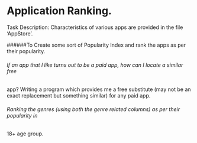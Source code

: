
# Application Ranking.

Task Description: 
Characteristics of various apps are provided in the file ‘AppStore’. 

######To Create some sort of Popularity Index and rank the apps as per their popularity.

###### If an app that I like turns out to be a paid app, how can I locate a similar free
app? Writing a program which provides me a free substitute (may not be an exact
replacement but something similar) for any paid app.

###### Ranking the genres (using both the genre related columns) as per their popularity in
18+ age group.
